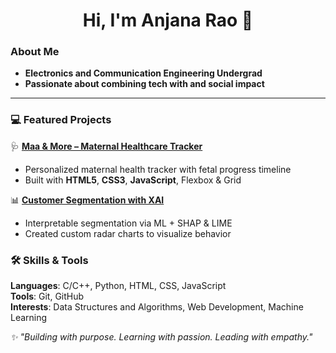 <h1 align="center">Hi, I'm Anjana Rao 👋</h1>

### About Me

- **Electronics and Communication Engineering Undergrad**  
- **Passionate about combining tech with and social impact**

---

### 💻 Featured Projects

🩺 **[Maa & More – Maternal Healthcare Tracker](https://github.com/anjanaarao/maa-and-more-website)**  
- Personalized maternal health tracker with fetal progress timeline  
- Built with **HTML5**, **CSS3**, **JavaScript**, Flexbox & Grid  

📊 **[Customer Segmentation with XAI](https://github.com/anjanaarao/Customer-Segmentation)**  
- Interpretable segmentation via ML + SHAP & LIME  
- Created custom radar charts to visualize behavior  

### 🛠 Skills & Tools

**Languages**: C/C++, Python, HTML, CSS, JavaScript  
**Tools**: Git, GitHub  
**Interests**: Data Structures and Algorithms, Web Development, Machine Learning

_✨ "Building with purpose. Learning with passion. Leading with empathy."_  

